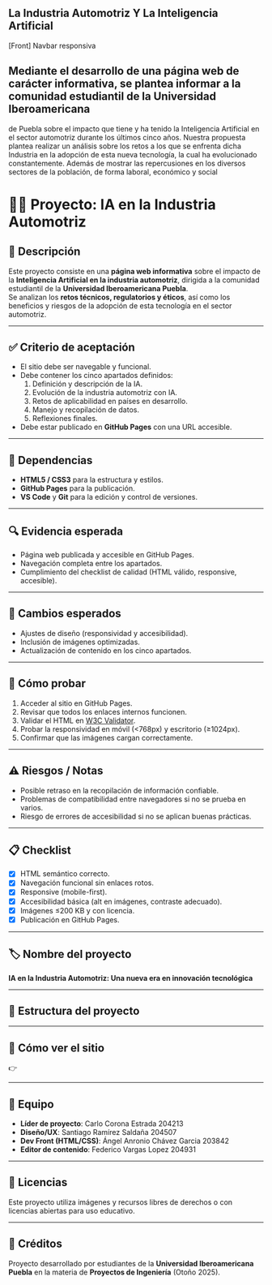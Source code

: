 ## La Industria Automotriz Y La Inteligencia Artificial 
[Front] Navbar responsiva

## Mediante el desarrollo de una página web de carácter informativa, se plantea informar a la comunidad estudiantil de la Universidad Iberoamericana 
de Puebla sobre el impacto que tiene y ha tenido la Inteligencia Artificial en el sector automotriz durante los últimos cinco años. 
Nuestra propuesta plantea realizar un análisis sobre los retos a los que se enfrenta dicha Industria en la adopción de esta nueva tecnología, la cual ha evolucionado constantemente. 
Además de mostrar las repercusiones en los diversos sectores de la población, de forma laboral, económico y social
# 🚗🤖 Proyecto: IA en la Industria Automotriz

## 📌 Descripción  
Este proyecto consiste en una **página web informativa** sobre el impacto de la **Inteligencia Artificial en la industria automotriz**, dirigida a la comunidad estudiantil de la **Universidad Iberoamericana Puebla**.  
Se analizan los **retos técnicos, regulatorios y éticos**, así como los beneficios y riesgos de la adopción de esta tecnología en el sector automotriz.

---

## ✅ Criterio de aceptación  
- El sitio debe ser navegable y funcional.  
- Debe contener los cinco apartados definidos:  
  1. Definición y descripción de la IA.  
  2. Evolución de la industria automotriz con IA.  
  3. Retos de aplicabilidad en países en desarrollo.  
  4. Manejo y recopilación de datos.  
  5. Reflexiones finales.  
- Debe estar publicado en **GitHub Pages** con una URL accesible.  

---

## 🔗 Dependencias  
- **HTML5 / CSS3** para la estructura y estilos.  
- **GitHub Pages** para la publicación.  
- **VS Code** y **Git** para la edición y control de versiones.  

---

## 🔍 Evidencia esperada  
- Página web publicada y accesible en GitHub Pages.  
- Navegación completa entre los apartados.  
- Cumplimiento del checklist de calidad (HTML válido, responsive, accesible).  

---

## 🔄 Cambios esperados  
- Ajustes de diseño (responsividad y accesibilidad).  
- Inclusión de imágenes optimizadas.  
- Actualización de contenido en los cinco apartados.  

---

## 🧪 Cómo probar  
1. Acceder al sitio en GitHub Pages.  
2. Revisar que todos los enlaces internos funcionen.  
3. Validar el HTML en [W3C Validator](https://validator.w3.org/).  
4. Probar la responsividad en móvil (<768px) y escritorio (≥1024px).  
5. Confirmar que las imágenes cargan correctamente.  

---

## ⚠️ Riesgos / Notas  
- Posible retraso en la recopilación de información confiable.  
- Problemas de compatibilidad entre navegadores si no se prueba en varios.  
- Riesgo de errores de accesibilidad si no se aplican buenas prácticas.  

---

## 📋 Checklist  
- [x] HTML semántico correcto.  
- [x] Navegación funcional sin enlaces rotos.  
- [x] Responsive (mobile-first).  
- [x] Accesibilidad básica (alt en imágenes, contraste adecuado).  
- [x] Imágenes ≤200 KB y con licencia.  
- [x] Publicación en GitHub Pages.  

---

## 🏷️ Nombre del proyecto  
**IA en la Industria Automotriz: Una nueva era en innovación tecnológica**  

---

## 📂 Estructura del proyecto  


---

## 🚀 Cómo ver el sitio  
👉[
](https://github.com/Carl-077/proyecto-web-equipo3)

---

## 👥 Equipo  
- **Líder de proyecto**: Carlo Corona Estrada 204213  
- **Diseño/UX**: Santiago Ramírez Saldaña 204507
- **Dev Front (HTML/CSS)**: Ángel Anronio Chávez Garcia 203842
- **Editor de contenido**: Federico Vargas Lopez 204931
 

---

## 📜 Licencias  
Este proyecto utiliza imágenes y recursos libres de derechos o con licencias abiertas para uso educativo.  

---

## 🙌 Créditos  
Proyecto desarrollado por estudiantes de la **Universidad Iberoamericana Puebla** en la materia de **Proyectos de Ingeniería** (Otoño 2025).  
